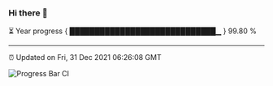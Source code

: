 ### Hi there 👋

⏳ Year progress { █████████████████████████████▁ } 99.80 %

---

⏰ Updated on Fri, 31 Dec 2021 06:26:08 GMT

![Progress Bar CI](https://github.com/ZhaoGui/ZhaoGui/workflows/Progress%20Bar%20CI/badge.svg)
